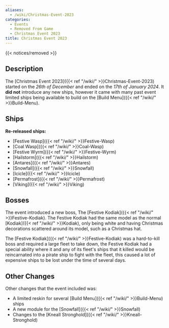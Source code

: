 ```yaml
---
aliases:
  - /wiki/Christmas-Event-2023
categories:
  - Events
  - Removed From Game
  - Christmas Event 2023
title: Christmas Event 2023
---
```


{{< notices/removed >}}

## Description

The [Christmas Event 2023]({{< ref "/wiki/" >}}Christmas-Event-2023) started on the _26th of December_ and ended on the _17th of January 2024_. It **did not** introduce any new ships, however it came with many past event limited ships being available to build on the [Build Menu]({{< ref "/wiki/" >}}Build-Menu).

## Ships

**Re-released ships:**

- [Festive Wasp]({{< ref "/wiki/" >}}Festive-Wasp)
- [Coal Wasp]({{< ref "/wiki/" >}}Coal-Wasp)
- [Festive Wyrm]({{< ref "/wiki/" >}}Festive-Wyrm)
- [Hailstorm]({{< ref "/wiki/" >}}Hailstorm)
- [Antares]({{< ref "/wiki/" >}}Antares)
- [Snowfall]({{< ref "/wiki/" >}}Snowfall)
- [Icicle]({{< ref "/wiki/" >}}Icicle)
- [Permafrost]({{< ref "/wiki/" >}}Permafrost)
- [Viking]({{< ref "/wiki/" >}}Viking)

## Bosses

The event introduced a new boss, The [Festive Kodiak]({{< ref "/wiki/" >}}Festive-Kodiak). The Festive Kodiak had the same model as the normal [Kodiak]({{< ref "/wiki/" >}}Kodiak), only being white and having Christmas decorations scattered around its model, such as a Christmas hat.

The [Festive Kodiak]({{< ref "/wiki/" >}}Festive-Kodiak) was a hard-to-kill boss and required a large fleet to take down, the Festive Kodiak had a special ability where it and any of its fleet's ships that it killed would be reincarnated into a pirate ship to fight with the fleet, this caused a lot of expensive ships to be lost under the time of several days.

## Other Changes

Other changes that the event included was:

- A limited reskin for several [Build Menu]({{< ref "/wiki/" >}}Build-Menu) ships
- A new module for the [Snowfall]({{< ref "/wiki/" >}}Snowfall)
- Changes to the [Kneall Stronghold]({{< ref "/wiki/" >}}Kneall-Stronghold)
